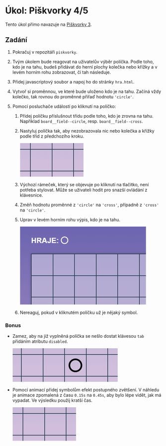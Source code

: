 # Úkol: Piškvorky 4/5

Tento úkol přímo navazuje na [Piškvorky 3](https://github.com/Czechitas-podklady-WEB/Ukol-Piskvorky-3).

## Zadání

1. Pokračuj v repozitáři `piskvorky`.

1. Tvým úkolem bude reagovat na uživatelův výběr políčka. Podle toho, kdo je na tahu, budeš přidávat do herní plochy kolečka nebo křížky a v levém horním rohu zobrazovat, čí tah následuje.

1. Přidej javascriptový soubor a napoj ho do stránky `hra.html`.

1. Vytvoř si proměnnou, ve které bude uloženo kdo je na tahu. Začíná vždy kolečko, tak rovnou do proměnné přiřaď hodnotu `'circle'`.

1. Pomocí posluchače událostí po kliknutí na políčko:

   1. Přidej políčku příslušnout třídu podle toho, kdo je zrovna na tahu. Například `board__field--circle`, resp. `board__field--cross`.

   1. Nastyluj políčka tak, aby nezobrazovala nic nebo kolečka a křížky podle tříd z předchozího kroku.

      ![klik](zadani/klik.gif)

   1. Výchozí rámeček, který se objevuje po kliknutí na tlačítko, není potřeba stylovat. Může se uživateli hodit pro snazší ovládání z klávesnice.

   1. Změň hodnotu proměnné z `'circle'` na `'cross'`, případně z `'cross'` na `'circle'`.

   1. Uprav v levém horním rohu výpis, kdo je na tahu.

      ![hraje](zadani/hraje.gif)

   1. Nereaguj, pokud v kliknutém políčku už je nějaký symbol.

### Bonus

- Zamez, aby na již vyplněná políčka se nešlo dostat klávesou `tab` přidáním atributu `disabled`.

  ![tab](zadani/tab.gif)

- Pomocí animací přidej symbolům efekt postupného zvětšení. V náhledu je animace zpomalená z času `0.15s` na `0.45s`, aby bylo lépe vidět, jak má vypadat. Ve výsledku použij kratší čas.

  ![animace](zadani/klik-animace.gif)
